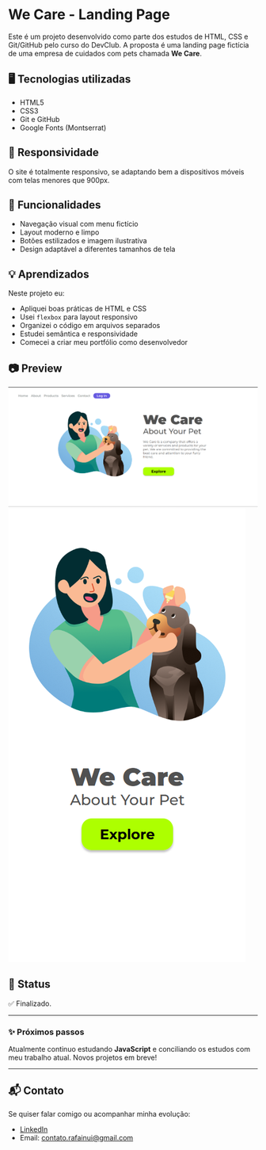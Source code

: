 # We Care - Landing Page

Este é um projeto desenvolvido como parte dos estudos de HTML, CSS e Git/GitHub pelo curso do DevClub. A proposta é uma landing page fictícia de uma empresa de cuidados com pets chamada **We Care**.

## 🖥️ Tecnologias utilizadas

- HTML5
- CSS3
- Git e GitHub
- Google Fonts (Montserrat)

## 📱 Responsividade

O site é totalmente responsivo, se adaptando bem a dispositivos móveis com telas menores que 900px.

## 🎯 Funcionalidades

- Navegação visual com menu fictício
- Layout moderno e limpo
- Botões estilizados e imagem ilustrativa
- Design adaptável a diferentes tamanhos de tela

## 💡 Aprendizados

Neste projeto eu:

- Apliquei boas práticas de HTML e CSS
- Usei `flexbox` para layout responsivo
- Organizei o código em arquivos separados
- Estudei semântica e responsividade
- Comecei a criar meu portfólio como desenvolvedor

## 📷 Preview

![Imagem do projeto](./img/IMAGEMDOPROJETOFULL.png)
![Imagem do projeto](./img/IMAGEMDOPROJETORESPONSIVA.png)

## 📌 Status

✅ Finalizado.

---

### ✨ Próximos passos

Atualmente continuo estudando **JavaScript** e conciliando os estudos com meu trabalho atual. Novos projetos em breve!

---

## 📬 Contato

Se quiser falar comigo ou acompanhar minha evolução:

- [LinkedIn](https://www.linkedin.com/in/rafael-inui/)
- Email: contato.rafainui@gmail.com
